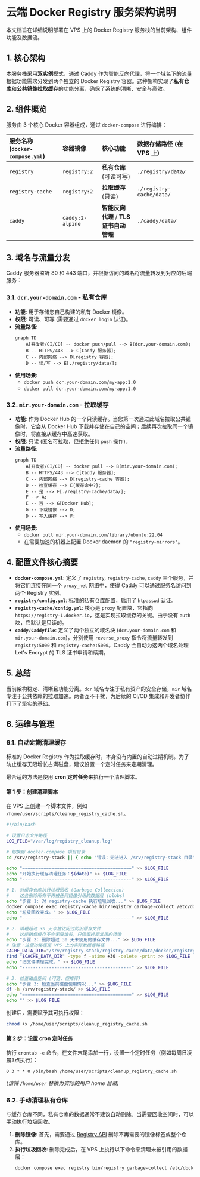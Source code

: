 # 云端 Docker Registry 服务架构说明

本文档旨在详细说明部署在 VPS 上的 Docker Registry 服务栈的当前架构、组件功能及数据流。

## 1. 核心架构

本服务栈采用**双实例**模式，通过 Caddy 作为智能反向代理，将一个域名下的流量根据功能需求分发到两个独立的 Docker Registry 容器。这种架构实现了**私有仓库**和**公共镜像拉取缓存**的功能分离，确保了系统的清晰、安全与高效。

## 2. 组件概览

服务由 3 个核心 Docker 容器组成，通过 `docker-compose` 进行编排：

| 服务名称 (`docker-compose.yml`) | 容器镜像 | 核心功能 | 数据存储路径 (在 VPS 上) |
| :--- | :--- | :--- | :--- |
| `registry` | `registry:2` | **私有仓库** (可读可写) | `./registry/data/` |
| `registry-cache` | `registry:2` | **拉取缓存** (只读) | `./registry-cache/data/` |
| `caddy` | `caddy:2-alpine` | **智能反向代理** / **TLS 证书自动管理** | `./caddy/data/` |

## 3. 域名与流量分发

Caddy 服务器监听 80 和 443 端口，并根据访问的域名将流量转发到对应的后端服务：

### 3.1. `dcr.your-domain.com` - 私有仓库

- **功能**: 用于存储您自己构建的私有 Docker 镜像。
- **权限**: 可读、可写 (需要通过 `docker login` 认证)。
- **流量路径**:
  ```mermaid
  graph TD
      A[开发者/CI/CD] -- docker push/pull --> B(dcr.your-domain.com);
      B -- HTTPS/443 --> C[Caddy 服务器];
      C -- 内部网络 --> D[registry 容器];
      D -- 读/写 --> E[./registry/data/];
  ```
- **使用场景**:
  - `docker push dcr.your-domain.com/my-app:1.0`
  - `docker pull dcr.your-domain.com/my-app:1.0`

### 3.2. `mir.your-domain.com` - 拉取缓存

- **功能**: 作为 Docker Hub 的一个只读缓存。当您第一次通过此域名拉取公共镜像时，它会从 Docker Hub 下载并存储在自己的空间；后续再次拉取同一个镜像时，将直接从缓存中高速获取。
- **权限**: 只读 (匿名可拉取，但拒绝任何 `push` 操作)。
- **流量路径**:
  ```mermaid
  graph TD
      A[开发者/CI/CD] -- docker pull --> B(mir.your-domain.com);
      B -- HTTPS/443 --> C[Caddy 服务器];
      C -- 内部网络 --> D[registry-cache 容器];
      D -- 检查缓存 --> E{缓存命中?};
      E -- 是 --> F[./registry-cache/data/];
      F --> A;
      E -- 否 --> G[Docker Hub];
      G -- 下载镜像 --> D;
      D -- 写入缓存 --> F;
  ```
- **使用场景**:
  - `docker pull mir.your-domain.com/library/ubuntu:22.04`
  - 在需要加速的机器上配置 Docker daemon 的 `"registry-mirrors"`。

## 4. 配置文件核心摘要

- **`docker-compose.yml`**: 定义了 `registry`, `registry-cache`, `caddy` 三个服务，并将它们连接在同一个 `proxy_net` 网络中，使得 Caddy 可以通过服务名访问到两个 Registry 实例。
- **`registry/config.yml`**: 标准的私有仓库配置，启用了 `htpasswd` 认证。
- **`registry-cache/config.yml`**: 核心是 `proxy` 配置块，它指向 `https://registry-1.docker.io`，这是实现拉取缓存的关键。由于没有 `auth` 块，它默认是只读的。
- **`caddy/Caddyfile`**: 定义了两个独立的域名块 (`dcr.your-domain.com` 和 `mir.your-domain.com`)，分别使用 `reverse_proxy` 指令将流量转发到 `registry:5000` 和 `registry-cache:5000`。Caddy 会自动为这两个域名处理 Let's Encrypt 的 TLS 证书申请和续期。

## 5. 总结

当前架构稳定、清晰且功能分离。`dcr` 域名专注于私有资产的安全存储，`mir` 域名专注于公共依赖的拉取加速。两者互不干扰，为后续的 CI/CD 集成和开发者协作打下了坚实的基础。

## 6. 运维与管理

### 6.1. 自动定期清理缓存

标准的 Docker Registry 作为拉取缓存时，本身没有内置的自动过期机制。为了防止缓存无限增长占满磁盘，建议设置一个定时任务来定期清理。

最合适的方法是使用 **cron 定时任务**来执行一个清理脚本。

#### 第 1 步：创建清理脚本

在 VPS 上创建一个脚本文件，例如 `/home/user/scripts/cleanup_registry_cache.sh`。

```bash
#!/bin/bash

# 设置日志文件路径
LOG_FILE="/var/log/registry_cleanup.log"

# 切换到 docker-compose 项目目录
cd /srv/registry-stack || { echo "错误：无法进入 /srv/registry-stack 目录" >> $LOG_FILE; exit 1; }

echo "=========================================" >> $LOG_FILE
echo "开始执行缓存清理任务：$(date)" >> $LOG_FILE
echo "-----------------------------------------" >> $LOG_FILE

# 1. 对缓存仓库执行垃圾回收 (Garbage Collection)
#    这会删除所有不再被任何镜像引用的数据层 (blobs)
echo "步骤 1: 对 registry-cache 执行垃圾回收..." >> $LOG_FILE
docker compose exec registry-cache bin/registry garbage-collect /etc/docker/registry/config.yml >> $LOG_FILE 2>&1
echo "垃圾回收完成。" >> $LOG_FILE
echo "-----------------------------------------" >> $LOG_FILE

# 2. 清理超过 30 天未被访问过的旧缓存文件
#    这能确保缓存不会无限增长，只保留近期常用的镜像
echo "步骤 2: 删除超过 30 天未使用的缓存文件..." >> $LOG_FILE
# 注意：这里的路径是 VPS 上的实际数据卷路径
CACHE_DATA_DIR="/srv/registry-stack/registry-cache/data/docker/registry/v2/blobs"
find "$CACHE_DATA_DIR" -type f -atime +30 -delete -print >> $LOG_FILE
echo "旧文件清理完成。" >> $LOG_FILE
echo "-----------------------------------------" >> $LOG_FILE

# 3. 检查磁盘空间 (可选，但推荐)
echo "步骤 3: 检查当前磁盘使用情况..." >> $LOG_FILE
df -h /srv/registry-stack/ >> $LOG_FILE
echo "=========================================" >> $LOG_FILE
echo "" >> $LOG_FILE
```

创建后，需要赋予其可执行权限：
```bash
chmod +x /home/user/scripts/cleanup_registry_cache.sh
```

#### 第 2 步：设置 cron 定时任务

执行 `crontab -e` 命令，在文件末尾添加一行，设置一个定时任务（例如每周日凌晨3点执行）：

```crontab
0 3 * * 0 /bin/bash /home/user/scripts/cleanup_registry_cache.sh
```
*(请将 `/home/user` 替换为实际的用户 home 目录)*

### 6.2. 手动清理私有仓库

与缓存仓库不同，私有仓库的数据通常不建议自动删除。当需要回收空间时，可以手动执行垃圾回收。

1.  **删除镜像**: 首先，需要通过 [Registry API](https://docs.docker.com/registry/spec/api/) 删除不再需要的镜像标签或整个仓库。
2.  **执行垃圾回收**: 删除完成后，在 VPS 上执行以下命令来清理未被引用的数据层：
    ```bash
    docker compose exec registry bin/registry garbage-collect /etc/docker/registry/config.yml
    ```